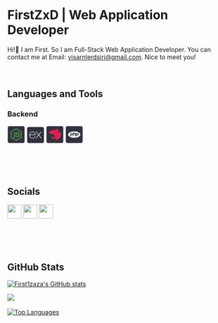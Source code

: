 # FirstZxD | Web Application Developer 
Hi!👋 I am First. So I am Full-Stack Web Application Developer. You can contact me at Email: <a>visarnlerdsiri@gmail.com</a>. Nice to meet you!
<br><br><br>

## Languages and Tools
### Backend
<p>
	<span><img src="https://raw.githubusercontent.com/First1zaza/Icons/main/icons/NodeJS.png" width="40" height="40" /></span>
	<span><img src="https://raw.githubusercontent.com/First1zaza/Icons/main/icons/Express.png" width="40" height="38" /></span>
	<span><img src="https://raw.githubusercontent.com/First1zaza/Icons/main/icons/NestJS.png" width="40" height="40" /></span>
	<span><img src="https://raw.githubusercontent.com/First1zaza/Icons/main/icons/PHP.png" width="40" height="40" /></span>
</p>
<br><br><br>

## Socials

<p align="left"> <a href="https://discord.com/users/banana_007_" target="_blank" rel="noreferrer"><img src="https://raw.githubusercontent.com/danielcranney/readme-generator/main/public/icons/socials/discord.svg" width="32" height="32" /></a> <a href="https://www.facebook.com/apiwich.visarnlerdsiri.5" target="_blank" rel="noreferrer"><img src="https://raw.githubusercontent.com/danielcranney/readme-generator/main/public/icons/socials/facebook.svg" width="32" height="32" /></a> <a href="https://www.github.com/First1zaza" target="_blank" rel="noreferrer"><img src="https://raw.githubusercontent.com/danielcranney/readme-generator/main/public/icons/socials/github.svg" width="32" height="32" /></a></p>
<br><br><br>

## GitHub Stats

<p align="left">
<a href="http://www.github.com/First1zaza"><img src="https://github-readme-stats.vercel.app/api?username=First1zaza&show_icons=true&hide=&count_private=true&title_color=f97316&text_color=ffffff&icon_color=0891b2&bg_color=181824&hide_border=true&show_icons=true" alt="First1zaza's GitHub stats" /></a>

<a href="http://www.github.com/First1zaza"><img src="https://github-readme-streak-stats.herokuapp.com/?user=First1zaza&stroke=ffffff&background=181824&ring=f97316&fire=f97316&currStreakNum=ffffff&currStreakLabel=f97316&sideNums=ffffff&sideLabels=ffffff&dates=ffffff&hide_border=true" /></a>
</p>
<p align="left">
<a href="https://github.com/First1zaza" align="left"><img src="https://github-readme-stats.vercel.app/api/top-langs/?username=First1zaza&langs_count=10&title_color=f97316&text_color=ffffff&icon_color=0891b2&bg_color=181824&hide_border=true&locale=en&custom_title=Top%20%Languages" alt="Top Languages" /></a>
</p>

